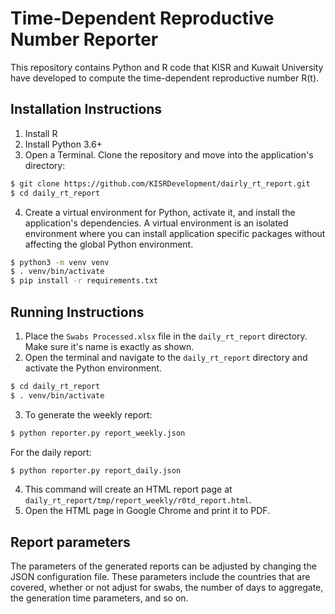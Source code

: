 # Time-Dependent Reproductive Number Reporter

This repository contains Python and R code that KISR and Kuwait University have developed to compute the time-dependent reproductive number R(t). 

## Installation Instructions

1. Install R 
2. Install Python 3.6+
3. Open a Terminal. Clone the repository and move into the application's directory:
```bash
$ git clone https://github.com/KISRDevelopment/dairly_rt_report.git
$ cd daily_rt_report
```
4. Create a virtual environment for Python, activate it, and install the application's dependencies. A virtual environment is an isolated environment where you can install application specific packages without affecting the global Python environment. 
```bash
$ python3 -m venv venv
$ . venv/bin/activate
$ pip install -r requirements.txt
```

## Running Instructions

1. Place the  `Swabs Processed.xlsx` file in the `daily_rt_report` directory. Make sure it's name is exactly as shown.
2. Open the terminal and navigate to the `daily_rt_report` directory and activate the Python environment.
```bash
$ cd daily_rt_report
$ . venv/bin/activate
```
3. To generate the weekly report:
```bash
$ python reporter.py report_weekly.json
```
For the daily report:
```bash
$ python reporter.py report_daily.json
```
4. This command will create an HTML report page at `daily_rt_report/tmp/report_weekly/r0td_report.html`.
5. Open the HTML page in Google Chrome and print it to PDF.

## Report parameters

The parameters of the generated reports can be adjusted by changing the JSON configuration file. These parameters include the countries that are covered, whether or not adjust for swabs, the number of days to aggregate, the generation time parameters, and so on.